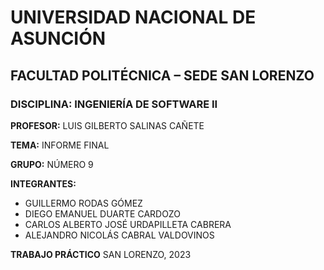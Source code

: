 # UNIVERSIDAD NACIONAL DE ASUNCIÓN
## FACULTAD POLITÉCNICA – SEDE SAN LORENZO
### DISCIPLINA: INGENIERÍA DE SOFTWARE II
**PROFESOR:** LUIS GILBERTO SALINAS CAÑETE

**TEMA:** INFORME FINAL

**GRUPO:** NÚMERO 9

**INTEGRANTES:**
- GUILLERMO RODAS GÓMEZ
- DIEGO EMANUEL DUARTE CARDOZO
- CARLOS ALBERTO JOSÉ URDAPILLETA CABRERA
- ALEJANDRO NICOLÁS CABRAL VALDOVINOS

**TRABAJO PRÁCTICO**
SAN LORENZO, 2023
